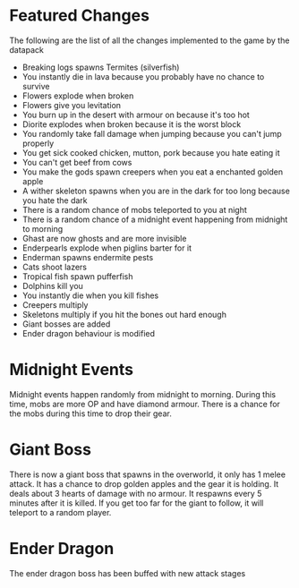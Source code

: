 # Featured Changes
The following are the list of all the changes implemented to the game by the datapack

- Breaking logs spawns Termites (silverfish)
- You instantly die in lava because you probably have no chance to survive
- Flowers explode when broken
- Flowers give you levitation
- You burn up in the desert with armour on because it's too hot
- Diorite explodes when broken because it is the worst block
- You randomly take fall damage when jumping because you can't jump properly
- You get sick cooked chicken, mutton, pork because you hate eating it
- You can't get beef from cows
- You make the gods spawn creepers when you eat a enchanted golden apple
- A wither skeleton spawns when you are in the dark for too long because you hate the dark
- There is a random chance of mobs teleported to you at night
- There is a random chance of a midnight event happening from midnight to morning
- Ghast are now ghosts and are more invisible
- Enderpearls explode when piglins barter for it
- Enderman spawns endermite pests
- Cats shoot lazers
- Tropical fish spawn pufferfish
- Dolphins kill you
- You instantly die when you kill fishes
- Creepers multiply 
- Skeletons multiply if you hit the bones out hard enough
- Giant bosses are added
- Ender dragon behaviour is modified

# Midnight Events
Midnight events happen randomly from midnight to morning. During this time, mobs are more OP and have diamond armour.
There is a chance for the mobs during this time to drop their gear.

# Giant Boss
There is now a giant boss that spawns in the overworld, it only has 1 melee attack.
It has a chance to drop golden apples and the gear it is holding.
It deals about 3 hearts of damage with no armour.
It respawns every 5 minutes after it is killed.
If you get too far for the giant to follow, it will teleport to a random player.

# Ender Dragon
The ender dragon boss has been buffed with new attack stages
